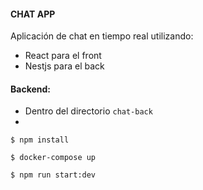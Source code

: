 ####  CHAT APP

Aplicación de chat en tiempo real utilizando:
   * React para el front
   * Nestjs para el back



#### Backend:
* Dentro del directorio `chat-back`
* 
 ```
$ npm install

$ docker-compose up

$ npm run start:dev
```

